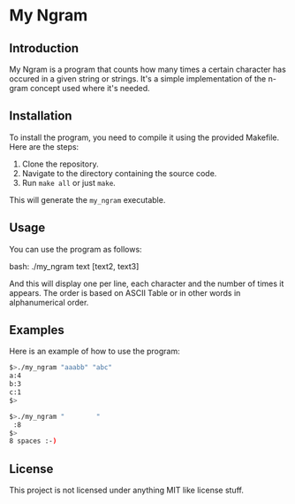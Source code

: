 # My Ngram

## Introduction
My Ngram is a program that counts how many times a certain character has occured in a given string or strings. It's a simple implementation of the n-gram concept used where it's needed.

## Installation
To install the program, you need to compile it using the provided Makefile. Here are the steps:

1. Clone the repository.
2. Navigate to the directory containing the source code.
3. Run `make all` or just `make`.

This will generate the `my_ngram` executable.

## Usage
You can use the program as follows:

bash:
./my_ngram text [text2, text3]

And this will display one per line, each character and the number of times it appears. The order is based on ASCII Table or in other words in alphanumerical order.

## Examples
Here is an example of how to use the program:
```bash
$>./my_ngram "aaabb" "abc"
a:4
b:3
c:1
$>

$>./my_ngram "        "
 :8
$>
8 spaces :-)
````
## License
This project is not licensed under anything MIT like license stuff.